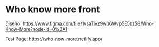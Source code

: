 # Who know more front

Diseño:
https://www.figma.com/file/1vsaTlvz9w06Wvp5E5bz58/Who-Know-More?node-id=0%3A1

Test Page:
https://who-now-more.netlify.app/
